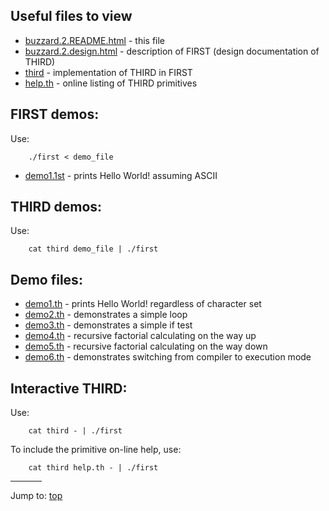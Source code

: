 ## Useful files to view

- [buzzard.2.README.html](buzzard.2.README.html)        - this file
- [buzzard.2.design.html](buzzard.2.design.html)        - description of FIRST (design documentation of THIRD)
- [third](%%REPO_URL%%/1992/buzzard.2/third)            - implementation of THIRD in FIRST
- [help.th](%%REPO_URL%%/1992/buzzard.2/help.th)        - online listing of THIRD primitives


## FIRST demos:

Use:

```
    ./first < demo_file
```

- [demo1.1st](%%REPO_URL%%/1992/buzzard.2/demo1.1st)    - prints Hello World! assuming ASCII


## THIRD demos:

Use:

```
    cat third demo_file | ./first
```


## Demo files:

- [demo1.th](%%REPO_URL%%/1992/buzzard.2/demo1.th)      - prints Hello World! regardless of character set
- [demo2.th](%%REPO_URL%%/1992/buzzard.2/demo2.th)      - demonstrates a simple loop
- [demo3.th](%%REPO_URL%%/1992/buzzard.2/demo3.th)      - demonstrates a simple if test
- [demo4.th](%%REPO_URL%%/1992/buzzard.2/demo4.th)      - recursive factorial calculating on the way up
- [demo5.th](%%REPO_URL%%/1992/buzzard.2/demo5.th)      - recursive factorial calculating on the way down
- [demo6.th](%%REPO_URL%%/1992/buzzard.2/demo6.th)      - demonstrates switching from compiler to execution mode


## Interactive THIRD:

Use:

```
    cat third - | ./first
```

To include the primitive on-line help, use:

```
    cat third help.th - | ./first
```


<hr style="width:10%;text-align:left;margin-left:0">

Jump to: [top](#)


<!--

    Copyright © 1984-2024 by Landon Curt Noll. All Rights Reserved.

    You are free to share and adapt this file under the terms of this license:

        Creative Commons Attribution-ShareAlike 4.0 International (CC BY-SA 4.0)

    For more information, see:

        https://creativecommons.org/licenses/by-sa/4.0/

-->
